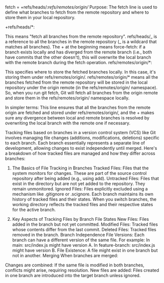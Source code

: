 fetch = +refs/heads/_:refs/remotes/origin/_
Purpose: The fetch line is used to define what branches to fetch from the remote repository and where to store them in your local repository.

+refs/heads/\*:

This means "fetch all branches from the remote repository".
refs/heads/_ is a reference to all the branches in the remote repository (_ is a wildcard that matches all branches).
The + at the beginning means force-fetch: if a branch exists locally and has diverged from the remote branch (i.e., both have commits that the other doesn't), this will overwrite the local branch with the remote branch during the fetch operation.
refs/remotes/origin/\*:

This specifies where to store the fetched branches locally. In this case, it's storing them under refs/remotes/origin/.
refs/remotes/origin/\* means all the branches fetched from the remote repository will be stored in the local repository under the origin remote (in the refs/remotes/origin/ namespace).
So, when you run git fetch, Git will fetch all branches from the origin remote and store them in the refs/remotes/origin/ namespace locally.

In simpler terms: This line ensures that all the branches from the remote origin are fetched and stored under refs/remotes/origin/, and the + makes sure any divergence between local and remote branches is resolved by overwriting the local branch with the remote one if necessary.

Tracking files based on branches in a version control system (VCS) like Git involves managing file changes (additions, modifications, deletions) specific to each branch. Each branch essentially represents a separate line of development, allowing changes to exist independently until merged. Here's a breakdown of how tracked files are managed and how they differ across branches:

1. The Basics of File Tracking in Branches
   Tracked Files: Files that the system monitors for changes. These are part of the source control repository after being added (e.g., using add).
   Untracked Files: Files that exist in the directory but are not yet added to the repository. They remain unmonitored.
   Ignored Files: Files explicitly excluded using a mechanism like .gitignore or .scignore.
   Each branch maintains its own history of tracked files and their states. When you switch branches, the working directory reflects the tracked files and their respective states for the active branch.

2. Key Aspects of Tracking Files by Branch
   File States
   New Files: Files added in the branch but not yet committed.
   Modified Files: Tracked files whose contents differ from the last commit.
   Deleted Files: Tracked files removed in the branch.
   Branch Independence
   File Versions: Each branch can have a different version of the same file. For example:
   In main: src/index.js might have version A.
   In feature-branch: src/index.js might have version B.
   File Existence: A file might exist in one branch but not in another.
   Merging
   When branches are merged:

Changes are combined: If the same file is modified in both branches, conflicts might arise, requiring resolution.
New files are added: Files created in one branch are introduced into the target branch unless ignored.
